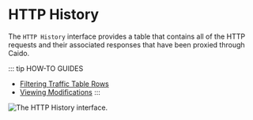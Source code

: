 # HTTP History

The `HTTP History` interface provides a table that contains all of the HTTP requests and their associated responses that have been proxied through Caido.

::: tip HOW-TO GUIDES

- [Filtering Traffic Table Rows](/guides/http_history_filtering.md)
- [Viewing Modifications](/guides/http_history_modifications.md)
:::

<img alt="The HTTP History interface." src="/_images/http_history_interface.png" center>
